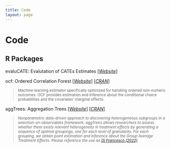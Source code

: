 ```yaml
---
title: Code
layout: page
---
```


# Code

## R Packages

evaluCATE: Evalutation of CATEs Estimates
[[*Website*]](https://riccardo-df.github.io/evaluCATE/)

ocf: Ordered Correlation Forest 
[[*Website*]](https://riccardo-df.github.io/ocf/)
[[*CRAN*]](https://cran.r-project.org/web/packages/ocf/index.html)
> <sub> Machine learning estimator specifically optimized for handling ordered non-numeric outcomes. OCF provides estimation and inference about the conditional choice probabilities and the covariates’ marginal effects. </sub>

aggTrees: Aggregation Trees 
[[*Website*]](https://riccardo-df.github.io/aggTrees/)
[[*CRAN*]](https://cran.r-project.org/web/packages/aggTrees/index.html)
> <sub> *Nonparametric data-driven approach to discovering heterogeneous subgroups in a selection-on-observables framework. aggTrees allows researchers to assess whether there exists relevant heterogeneity in treatment effects by generating a sequence of optimal groupings, one for each level of granularity. For each grouping, we obtain point estimation and inference about the Group Average Treatment Effects. Please reference the use as [Di Francesco (2022)](https://papers.ssrn.com/sol3/papers.cfm?abstract_id=4304256).* </sub>
